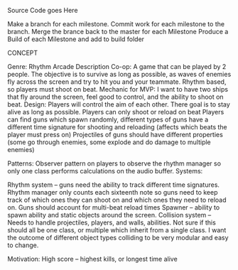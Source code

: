 Source Code goes Here

Make a branch for each milestone.
Commit work for each milestone to the branch.
Merge the brance back to the master for each Milestone
Produce a Build of each Milestone and add to build folder 


CONCEPT 

Genre:
Rhythm Arcade 
Description Co-op:
A game that can be played by 2 people. The objective is to survive as long as possible, as waves of enemies fly across the screen and try to hit you and your teammate. Rhythm based, so players must shoot on beat. 
Mechanic for MVP:
I want to have two ships that fly around the screen, feel good to control, and the ability to shoot on beat.
Design:
Players will control the aim of each other. There goal is to stay alive as long as possible.
Players can only shoot or reload on beat 
Players can find guns which spawn randomly, different types of guns have a different time signature for shooting and reloading (affects which beats the player must press on) 
Projectiles of guns should have different properties (some go through enemies, some explode and do damage to multiple enemies)

Patterns:
Observer pattern on players to observe the rhythm manager so only one class performs calculations on the audio buffer.
Systems:

Rhythm system – guns need the ability to track different time signatures. Rhythm manager only counts each sixteenth note so guns need to keep track of which ones they can shoot on and which ones they need to reload on.
Guns should account for multi-beat reload times
Spawner – ability to spawn ability and static objects around the screen. 
Collision system – Needs to handle projectiles, players, and walls, abilities. Not sure if this should all be one class, or multiple which inherit from a single class. I want the outcome of different object types colliding to be very modular and easy to change.

Motivation:
High score – highest kills, or longest time alive
